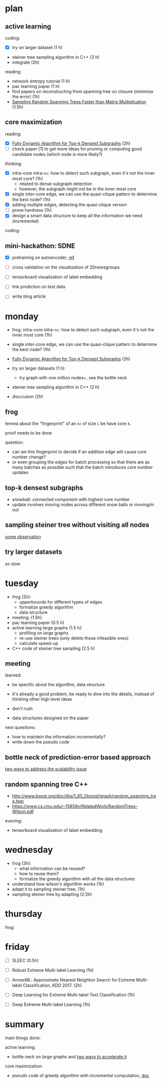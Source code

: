 # plan

## active learning

coding:

- [X] try on larger dataset (1 h)
- steiner tree sampling algorithm in C++ (3 h)
- integrate (2h)

reading:

- network entropy tutorial (1 h)
- pac learning paper (1 h)
- find papers on reconstructing from spanning tree on closure (minimize the error) (1h)
- [Sampling Random Spanning Trees Faster than Matrix Multiplication](https://arxiv.org/pdf/1611.07451.pdf) (1.5h)

## core maximization

reading:

- [X] [Fully Dynamic Algorithm for Top-k Densest Subgraphs](https://arxiv.org/pdf/1610.05897.pdf) (2h)
- [ ] check paper [1] to get more ideas for pruning or computing good candidate nodes (which node is more likely?)

thinking:

- [X] intra-core intra-`nc`: how to detect such subgraph, even it's not the inner most core? (1h)
  - related to dense subgraph detection
  - however, the subgraph might not be in the inner most core
- [X] single inter-core edge, we can use the quasi-clique pattern to determine the best node? (1h)
- [X] adding multiple edges, detecting the quasi-clique version
- [ ] prove hardness (1h)
- [X] design a smart data structure to keep all the information we need (incremental)

coding: 


## mini-hackathon: SDNE

- [X] pretraining on autoencoder, [ref](https://keras.io/getting-started/faq/)
- [ ] cross validation on the visualization of 20newsgroups
- [ ] tensorboard visualization of label embedding
- [ ] link prediction on test data
- [ ] write blog article


# monday

- frog: intra-core intra-`nc`: how to detect such subgraph, even it's not the inner most core  (1h)
- single inter-core edge, we can use the quasi-clique pattern to determine the best node?  (1h)
- [Fully Dynamic Algorithm for Top-k Densest Subgraphs](https://arxiv.org/pdf/1610.05897.pdf) (2h)

- try on larger datasets (1 h)
  - try graph with one million nodes+, see the bottle neck
- steiner tree sampling algorithm in C++ (2 h)
- disccusion (2h)

## frog

lemma about the "fingerprint" of an `nc` of size `L` be have core `k`. 

proof needs to be done

question:

- can we this fingerprint to decide if an addition edge will cause core number change?
- or even grouping the edges for batch processing so that there are as many batches as possible such that the batch introduces core number updates

## top-k densest subgraphs

- snowball: connected component with highest core number
- update involves moving nodes across different snow balls or moving/in out

## sampling steiner tree without visiting all nodes

[some observation](sampling-steiner-tree-without-visiting-all-nodes.md)

##  try larger datasets

so slow


# tuesday

- frog (2h): 
  - upperbounds for different types of edges
  - formalize greedy algorithm
  - data structure
- meeting: (1.5h)
- pac learning paper (0.5 h)
- active learning large graphs (1.5 h): 
  - profiling on large graphs
  - re-use steiner trees (only delete those infeasible ones)
  - calculate speed-up
- C++ code of steiner tree sampling (2.5 h)

## meeting

learned:

- be specific about the algorithm, data structure
- it's already a good problem, be ready to dive into the details, instead of thinking other high level ideas
- don't rush

- data structures designed on the paper

next questions:

- how to maintein the information incrementally?
- write down the pseudo code

## bottle neck of prediction-error based approach

[two ways to address the scalability issue](november/active-learning-project-scaling-up.md)

## random spanning tree C++

- http://www.boost.org/doc/libs/1_65_1/boost/graph/random_spanning_tree.hpp
- https://www.cs.cmu.edu/~15859n/RelatedWork/RandomTrees-Wilson.pdf

evening:

- tensorboard visualization of label embedding

# wednesday

- frog (3h): 
  - what information can be reused?
  - how to reuse them?
  - formalize the greedy algorithm with all the data structures
- understand how wilson's algorithm works (1h)
- adapt it to sampling steiner tree,  (1h)
- sampling steiner tree by adapting (2.5h)

# thursday

frog:

# friday

- [ ] SLEEC (0.5h)
- [ ] Robust Extreme Multi-label Learning (1h)
- [ ] AnnexML: Approximate Nearest Neighbor Search for Extreme Multi-label Classification, KDD 2017.  (2h)
- [ ] Deep Learning for Extreme Multi-label Text Classification (1h)
- [ ] Deep Extreme Multi-label Learning (1h)


# summary

main things done:

active learning:

- bottle neck on large graphs and [two ways to accelerate it](november/active-learning-project-scaling-up.md)


core maximization:

- pseudo code of greedy algorithm with incremental computation, [doc](http://193.166.24.212/core.pdf)
